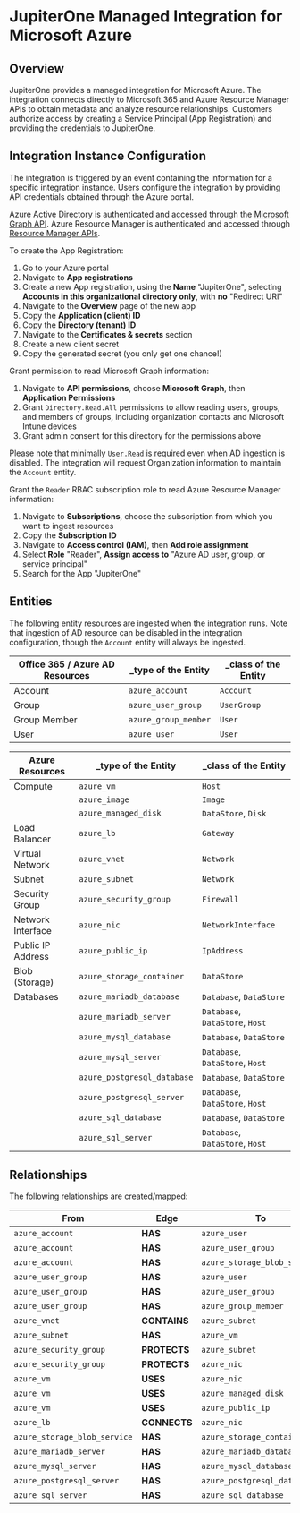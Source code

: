# JupiterOne Managed Integration for Microsoft Azure

## Overview

JupiterOne provides a managed integration for Microsoft Azure. The integration
connects directly to Microsoft 365 and Azure Resource Manager APIs to obtain
metadata and analyze resource relationships. Customers authorize access by
creating a Service Principal (App Registration) and providing the credentials to
JupiterOne.

## Integration Instance Configuration

The integration is triggered by an event containing the information for a
specific integration instance. Users configure the integration by providing API
credentials obtained through the Azure portal.

Azure Active Directory is authenticated and accessed through the [Microsoft
Graph API][1]. Azure Resource Manager is authenticated and accessed through
[Resource Manager APIs][2].

To create the App Registration:

1. Go to your Azure portal
1. Navigate to **App registrations**
1. Create a new App registration, using the **Name** "JupiterOne", selecting
   **Accounts in this organizational directory only**, with **no** "Redirect
   URI"
1. Navigate to the **Overview** page of the new app
1. Copy the **Application (client) ID**
1. Copy the **Directory (tenant) ID**
1. Navigate to the **Certificates & secrets** section
1. Create a new client secret
1. Copy the generated secret (you only get one chance!)

Grant permission to read Microsoft Graph information:

1. Navigate to **API permissions**, choose **Microsoft Graph**, then
   **Application Permissions**
1. Grant `Directory.Read.All` permissions to allow reading users, groups, and
   members of groups, including organization contacts and Microsoft Intune
   devices
1. Grant admin consent for this directory for the permissions above

Please note that minimally [`User.Read` is required][3] even when AD ingestion
is disabled. The integration will request Organization information to maintain
the `Account` entity.

Grant the `Reader` RBAC subscription role to read Azure Resource Manager
information:

1. Navigate to **Subscriptions**, choose the subscription from which you want to
   ingest resources
1. Copy the **Subscription ID**
1. Navigate to **Access control (IAM)**, then **Add role assignment**
1. Select **Role** "Reader", **Assign access to** "Azure AD user, group, or
   service principal"
1. Search for the App "JupiterOne"

## Entities

The following entity resources are ingested when the integration runs. Note that
ingestion of AD resource can be disabled in the integration configuration,
though the `Account` entity will always be ingested.

| Office 365 / Azure AD Resources | \_type of the Entity | \_class of the Entity |
| ------------------------------- | -------------------- | --------------------- |
| Account                         | `azure_account`      | `Account`             |
| Group                           | `azure_user_group`   | `UserGroup`           |
| Group Member                    | `azure_group_member` | `User`                |
| User                            | `azure_user`         | `User`                |

| Azure Resources   | \_type of the Entity        | \_class of the Entity           |
| ----------------- | --------------------------- | ------------------------------- |
| Compute           | `azure_vm`                  | `Host`                          |
|                   | `azure_image`               | `Image`                         |
|                   | `azure_managed_disk`        | `DataStore`, `Disk`             |
| Load Balancer     | `azure_lb`                  | `Gateway`                       |
| Virtual Network   | `azure_vnet`                | `Network`                       |
| Subnet            | `azure_subnet`              | `Network`                       |
| Security Group    | `azure_security_group`      | `Firewall`                      |
| Network Interface | `azure_nic`                 | `NetworkInterface`              |
| Public IP Address | `azure_public_ip`           | `IpAddress`                     |
| Blob (Storage)    | `azure_storage_container`   | `DataStore`                     |
| Databases         | `azure_mariadb_database`    | `Database`, `DataStore`         |
|                   | `azure_mariadb_server`      | `Database`, `DataStore`, `Host` |
|                   | `azure_mysql_database`      | `Database`, `DataStore`         |
|                   | `azure_mysql_server`        | `Database`, `DataStore`, `Host` |
|                   | `azure_postgresql_database` | `Database`, `DataStore`         |
|                   | `azure_postgresql_server`   | `Database`, `DataStore`, `Host` |
|                   | `azure_sql_database`        | `Database`, `DataStore`         |
|                   | `azure_sql_server`          | `Database`, `DataStore`, `Host` |

## Relationships

The following relationships are created/mapped:

| From                         | Edge         | To                           |
| ---------------------------- | ------------ | ---------------------------- |
| `azure_account`              | **HAS**      | `azure_user`                 |
| `azure_account`              | **HAS**      | `azure_user_group`           |
| `azure_account`              | **HAS**      | `azure_storage_blob_service` |
| `azure_user_group`           | **HAS**      | `azure_user`                 |
| `azure_user_group`           | **HAS**      | `azure_user_group`           |
| `azure_user_group`           | **HAS**      | `azure_group_member`         |
| `azure_vnet`                 | **CONTAINS** | `azure_subnet`               |
| `azure_subnet`               | **HAS**      | `azure_vm`                   |
| `azure_security_group`       | **PROTECTS** | `azure_subnet`               |
| `azure_security_group`       | **PROTECTS** | `azure_nic`                  |
| `azure_vm`                   | **USES**     | `azure_nic`                  |
| `azure_vm`                   | **USES**     | `azure_managed_disk`         |
| `azure_vm`                   | **USES**     | `azure_public_ip`            |
| `azure_lb`                   | **CONNECTS** | `azure_nic`                  |
| `azure_storage_blob_service` | **HAS**      | `azure_storage_container`    |
| `azure_mariadb_server`       | **HAS**      | `azure_mariadb_database`     |
| `azure_mysql_server`         | **HAS**      | `azure_mysql_database`       |
| `azure_postgresql_server`    | **HAS**      | `azure_postgresql_database`  |
| `azure_sql_server`           | **HAS**      | `azure_sql_database`         |

[1]: https://docs.microsoft.com/en-us/graph/auth-v2-service
[2]:
  https://docs.microsoft.com/en-us/azure/azure-resource-manager/resource-manager-api-authentication
[3]: https://docs.microsoft.com/en-us/graph/api/organization-get
